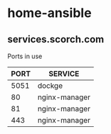 # home-ansible

## services.scorch.com
Ports in use

| PORT   | SERVICE        |
| ------ | -------------- |
| 5051   | dockge         |
| 80     | nginx-manager  |
| 81     | nginx-manager  |
| 443    | nginx-manager  |
